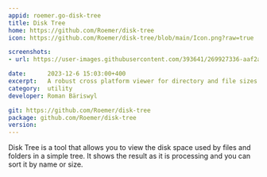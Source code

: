 ```yaml
---
appid: roemer.go-disk-tree
title: Disk Tree
home: https://github.com/Roemer/disk-tree
icon: https://github.com/Roemer/disk-tree/blob/main/Icon.png?raw=true

screenshots:
- url: https://user-images.githubusercontent.com/393641/269927336-aaf2a32f-928f-4c51-8310-3b5853357a2e.png

date:      2023-12-6 15:03:00+400
excerpt:   A robust cross platform viewer for directory and file sizes
category:  utility
developer: Roman Bäriswyl

git: https://github.com/Roemer/disk-tree
package: github.com/Roemer/disk-tree
version: 
---
```


Disk Tree is a tool that allows you to view the disk space used by files and folders in a simple tree. It shows the result as it is processing and you can sort it by name or size.
